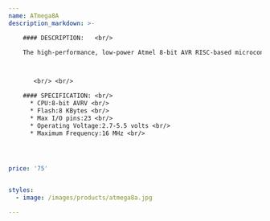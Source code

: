 ```yaml
---
name: ATmega8A
description_markdown: >-

    #### DESCRIPTION:   <br/>
    
    The high-performance, low-power Atmel 8-bit AVR RISC-based microcontroller combines 8KB ISP flash memory with read-while-write capabilities, 512B EEPROM, 1KB SRAM, 23 general purpose I/O lines, 32 general purpose working registers, three flexible timer/counters with compare modes, internal and external interrupts,serial programmable USART, a byte oriented two-wire serial interface, 6-channel 10-bit A/D converter (8-channel in TQFP and QFN/MLF packages.



       <br/> <br/>

    #### SPECIFICATION: <br/>
      * CPU:8-bit AVRV <br/>
      * Flash:8 KBytes <br/>
      * Max I/O pins:23 <br/>
      * Operating Voltage:2.7-5.5 volts <br/>
      * Maximum Frequency:16 MHz <br/>




price: '75'


styles:
  - image: /images/products/atmega8a.jpg

---
```

